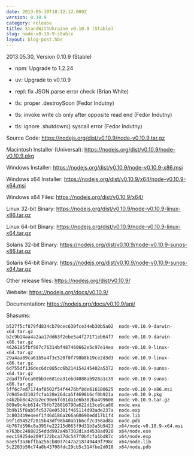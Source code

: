 ```yaml
---
date: 2013-05-30T18:12:12.000Z
version: 0.10.9
category: release
title: StandWithUkraine v0.10.9 (Stable)
slug: node-v0-10-9-stable
layout: blog-post.hbs
---
```


2013.05.30, Version 0.10.9 (Stable)

* npm: Upgrade to 1.2.24

* uv: Upgrade to v0.10.9

* repl: fix JSON.parse error check (Brian White)

* tls: proper .destroySoon (Fedor Indutny)

* tls: invoke write cb only after opposite read end (Fedor Indutny)

* tls: ignore .shutdown() syscall error (Fedor Indutny)

Source Code: https://nodejs.org/dist/v0.10.9/node-v0.10.9.tar.gz

Macintosh Installer (Universal): https://nodejs.org/dist/v0.10.9/node-v0.10.9.pkg

Windows Installer: https://nodejs.org/dist/v0.10.9/node-v0.10.9-x86.msi

Windows x64 Installer: https://nodejs.org/dist/v0.10.9/x64/node-v0.10.9-x64.msi

Windows x64 Files: https://nodejs.org/dist/v0.10.9/x64/

Linux 32-bit Binary: https://nodejs.org/dist/v0.10.9/node-v0.10.9-linux-x86.tar.gz

Linux 64-bit Binary: https://nodejs.org/dist/v0.10.9/node-v0.10.9-linux-x64.tar.gz

Solaris 32-bit Binary: https://nodejs.org/dist/v0.10.9/node-v0.10.9-sunos-x86.tar.gz

Solaris 64-bit Binary: https://nodejs.org/dist/v0.10.9/node-v0.10.9-sunos-x64.tar.gz

Other release files: https://nodejs.org/dist/v0.10.9/

Website: https://nodejs.org/docs/v0.10.9/

Documentation: https://nodejs.org/docs/v0.10.9/api/

Shasums:

```
b527f5cf879fd834cb70cec630fce34eb30b5a02  node-v0.10.9-darwin-x64.tar.gz
b2c9b14aa4a2aa17dd63f2ebe5a4f27171eb64f7  node-v0.10.9-darwin-x86.tar.gz
4626105fbf907c76314bf487460662e5c97e14ea  node-v0.10.9-linux-x64.tar.gz
29a4aa89ca61b5a4f3c520f0f798b8b19ce2d3d3  node-v0.10.9-linux-x86.tar.gz
6d755df136dec6dc085cc6b214154245402a5372  node-v0.10.9-sunos-x64.tar.gz
2dadf9feca00bb3e681ea31ebd4086ab926a1c39  node-v0.10.9-sunos-x86.tar.gz
5ff6c7ed7174af8502f54f4476bf8de616180625  node-v0.10.9-x86.msi
7d945ed2102fcfab28e26dca5f4698b6cf0b921a  node-v0.10.9.pkg
e4b2bb8c42da2ec90e6fd81da1e6b382ba499608  node-v0.10.9.tar.gz
889e9c4cb614c79fb728816790a622d13ce9ca88  node.exe
3b9b15f8ab5fc5378e05301f465114d93ade237a  node.exp
3c8034b9e4eef1f46d186a266a60690edd17b1f4  node.lib
b9f1d9452f2815b43df98b40ab1b6cf2c358ad8a  node.pdb
4b767d596c8a395fe22215d065f9d31b3a5b9423  x64/node-v0.10.9-x64.msi
e763bc24888254ddd992a4b7302d1ad4538ad920  x64/node.exe
eec159254e209f172bca37dc547f0bfcfa1bd87c  x64/node.exp
6ae5f3a36ffba256cb8077c47a218749449f798c  x64/node.lib
5c2283b50c74a8b43708fdc29cb5c314fbe2d018  x64/node.pdb
```
